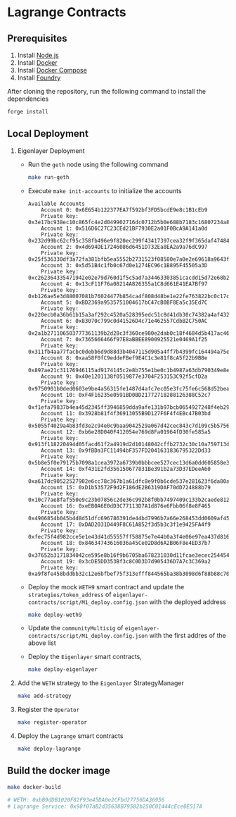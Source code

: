 # Lagrange Contracts

## Prerequisites

1. Install [Node.js](https://nodejs.org/en/download/) 
2. Install [Docker](https://docs.docker.com/get-docker/)
3. Install [Docker Compose](https://docs.docker.com/compose/install/)
4. Install [Foundry](https://book.getfoundry.sh/getting-started/installation)

After cloning the repository, run the following command to install the dependencies

```bash
forge install
```

## Local Deployment

1. Eigenlayer Deployment

    - Run the `geth` node using the following command

        ```bash
        make run-geth
        ```

    - Execute `make init-accounts` to initialize the accounts
    
        ```address
        Available Accounts
            Account 0: 0x6E654b122377EA7f592bf3FD5bcdE9e8c1B1cEb9
            Private key: 0x3e17bc938ec10c865fc4e2d049902716dc0712b5b0e688b7183c16807234a84c
            Account 1: 0x516D6C27C23CEd21BF7930E2a01F0BcA9A141a0d
            Private key: 0x232d99bc62cf95c358fb496e9f820ec299f43417397cea32f9f365daf4748429
            Account 2: 0x4d694DE17246086d6451D732Ea8EA2a9a76dC997
            Private key: 0x25f536330df3a72fa381bfb5ea5552b2731523f08580e7a0e2e69618a9643faa
            Account 3: 0x5d51B4c1fb0c67d0e1274EC96c1B895F45505a3D
            Private key: 0xc262364335471942e02e79d760d1f5c5ad7a34463303851cacdd15d72e68b228
            Account 4: 0x13cF11F76a08214A826355a1C8d661E41EA7Bf97
            Private key: 0xb126ae5e3d88007081b76024477b854ca4f808d48be1e22fe763822bc0c17cb3
            Account 5: 0xBD2369a9535751004617bC47cB0BF8Ea5c35Ed7C
            Private key: 0x220ecb0a36b61b15a3af292c4520a528395edc51c8d41db30c74382a4af4328d
            Account 6: 0x83070c799c0d41526D4c71e462557CdbB2C750AC
            Private key: 0x2a1b271106503777361139b2d28c3f360ce980e2dab0c18f4684d5b417ac46b3
            Account 7: 0x7365666466f97E8aBBEE8900925521e0469A1f25
            Private key: 0x311fb4aa77facbc0debb6d9d88d3b4047115d905a4ff7b4399fc164494a75e3c
            Account 8: 0xaa58F0fC9eddeFBef9E4C1c3e81f8cA5f22b9B8e
            Private key: 0x897ae21c31176946115ad9174145c2e8b755e1be0c1b4987a63db790349e8e15
            Account 9: 0x40e1201138f0519877e3704F253153C92f5cfD2a
            Private key: 0x9750901b0ded0603e9be4a56315fe1487d4afc7ec05e3fc75fe6c568d52bea1b
            Account 10: 0xF4F16235e0591BD0BD21772718288126388C52c7
            Private key: 0xf1efa79837b4ea45d2345ff3946859dda9afe131b97bcb0654927248f4eb2918
            Account 11: 0x3928b81f4f36913055B9D127F6F4f4EBc47B03bd
            Private key: 0x5055f4029a4b83fd3e2c94e0c9baa9042529a067d42cec843c7d109c5b5756e0
            Account 12: 0xb6e28D040F412054e769d8Fa01964fD30fe585a5
            Private key: 0x913f118220494d05facd61f2a4919d2d10148042cffb2732c30c10a759713d7f
            Account 13: 0x9fBDa3FC11494bF357FD2041631836795322Dd33
            Private key: 0x5b8e5f0e79175b7098a1cea3972a6739b0bbbcee527cec13d6a0dd605858e389
            Account 14: 0xf431E2fd356150677831Be391b2a73D37EDeeA60
            Private key: 0xa617dc90522527902e6cc78c367b1a61dfc8e9f0b6cde537e281623f6da80a3d
            Account 15: 0xD1b53572F9d2F186dE2B6319DAF70dD724888b79
            Private key: 0x10c77ae8faf550e9c23b07856c2de36c992b8f0bb7497409c133b2caede81295
            Account 16: 0xeEB0A6E0dD3C77113D7A1d876e6Fbb06f8e8F465
            Private key: 0x4906854b045b4d8d51dfc696786391de44bd7996b7a66e268453dd0609af45bb
            Account 17: 0xDAD2031D449F8C61A852f3d5b3c3f1e9425FA4f9
            Private key: 0xfec75f4d982cce5e1e43d41d55557ff58875e7e44b0a3f4e06e97ea437d8162a
            Account 18: 0x84634743616036a45Ce02D8d6A2B06F8e4ED37b7
            Private key: 0x37652b3171834042ce595e8b16f9b6705ba678231030d11fcae3ecec254454b0
            Account 19: 0x3cDE5DD353Bf3c8C0D3D7d905436D7A7c3C369a2
            Private key: 0xa9f8fe458bddbb32c12e6bfbef75f313efff844565ba38b3098d6f88b88c7075
        ```
    - Deploy the mock `WETH9` smart contract and update the `strategies/token_address` of `eigenlayer-contracts/script/M1_deploy.config.json` with the deployed address

        ```bash
        make deploy-weth9
        ```
    - Update the `communityMultisig` of `eigenlayer-contracts/script/M1_deploy.config.json` with the first addres of the above list

    - Deploy the `Eigenlayer` smart contracts, 
        ```bash
        make deploy-eigenlayer
        ```

2. Add the `WETH` strategy to the `Eigenlayer` StrategyManager

    ```bash
    make add-strategy
    ```

2. Register the `Operator`

    ```bash
    make register-operator 
    ```
    
3. Deploy the `Lagrange` smart contracts

    ```bash
    make deploy-lagrange
    ```

## Build the docker image

```bash
make docker-build

# WETH: 0xbB9dDB1020F82F93e45DA0e2CFbd27756DA36956
# Lagrange Service: 0x98f07aB2d35638B79582b250C01444cEce0E517A
```